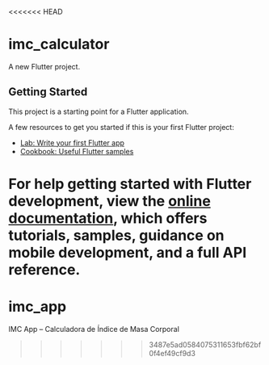 <<<<<<< HEAD
# imc_calculator

A new Flutter project.

## Getting Started

This project is a starting point for a Flutter application.

A few resources to get you started if this is your first Flutter project:

- [Lab: Write your first Flutter app](https://docs.flutter.dev/get-started/codelab)
- [Cookbook: Useful Flutter samples](https://docs.flutter.dev/cookbook)

For help getting started with Flutter development, view the
[online documentation](https://docs.flutter.dev/), which offers tutorials,
samples, guidance on mobile development, and a full API reference.
=======
# imc_app
 IMC App – Calculadora de Índice de Masa Corporal
>>>>>>> 3487e5ad0584075311653fbf62bf0f4ef49cf9d3
